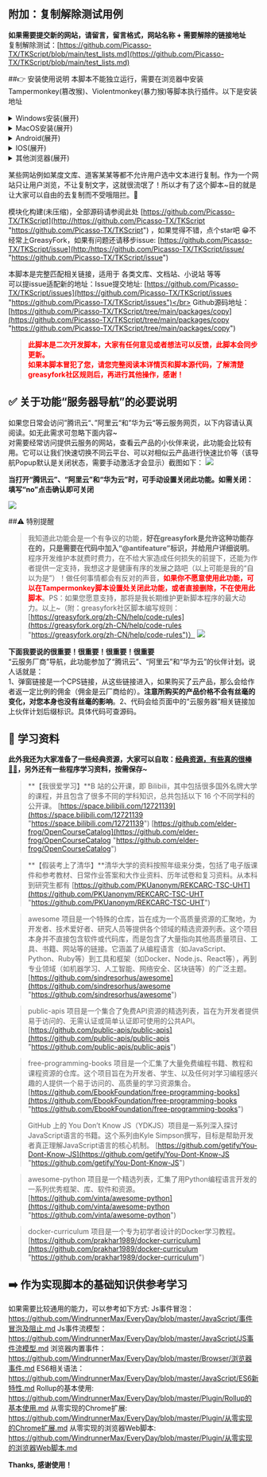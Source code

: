 ## 附加：复制解除测试用例
**如果需要提交新的网站，请留言，留言格式，网站名称 + 需要解除的链接地址**</br>
复制解除测试：[https://github.com/Picasso-TX/TKScript/blob/main/test_lists.md](https://github.com/Picasso-TX/TKScript/blob/main/test_lists.md)

##👉 安装使用说明
本脚本不能独立运行，需要在浏览器中安装Tampermonkey(篡改猴)、Violentmonkey(暴力猴)等脚本执行插件。以下是安装地址

<details>
	<summary>Windows安装(展开)</summary>
	<a rel="nofollow noreferrer noopener" href="https://chromewebstore.google.com/detail/%E7%AF%A1%E6%94%B9%E7%8C%B4/dhdgffkkebhmkfjojejmpbldmpobfkfo?hl=zh-CN" target="_blank">Google Chrome</a> (需要科学上网)
	<br><a rel="nofollow noreferrer noopener" href="https://addons.mozilla.org/zh-CN/firefox/addon/tampermonkey/" target="_blank">火狐 FireFox</a>
	<br><a rel="nofollow noreferrer noopener" href="https://microsoftedge.microsoft.com/addons/detail/iikmkjmpaadaobahmlepeloendndfphd?hl=zh-CN" target="_blank">Edge</a>
</details>

<details>
	<summary>MacOS安装(展开)</summary>
	<a rel="nofollow noreferrer noopener" href="https://apps.apple.com/cn/app/tampermonkey/id1482490089" target="_blank">MAC Safari</a> (需要科学上网)
  <br><a rel="nofollow noreferrer noopener" href="https://chromewebstore.google.com/detail/%E7%AF%A1%E6%94%B9%E7%8C%B4/dhdgffkkebhmkfjojejmpbldmpobfkfo?hl=zh-CN" target="_blank">Google Chrome</a> (需要科学上网)
  <br><a rel="nofollow noreferrer noopener" href="https://addons.mozilla.org/zh-CN/firefox/addon/tampermonkey/" target="_blank">火狐 FireFox</a>
  <br><a rel="nofollow noreferrer noopener" href="https://microsoftedge.microsoft.com/addons/detail/iikmkjmpaadaobahmlepeloendndfphd?hl=zh-CN" target="_blank">Edge</a>
</details>

<details>
	<summary>Android(展开)</summary>
	X浏览器、VIA浏览器、书签地球自带插件，无需安装。
	<br>Kiwi浏览器 (需要科学上网)
</details>

<details>
	<summary>IOS(展开)</summary>
	在 IOS 应用商店中搜索并安装 “拦截100” 或者 “stay”，不要用“UserScripts”。
</details>

<details>
	<summary>其他浏览器(展开)</summary>
	其他浏览器可在官方扩展市场搜索: “Tampermonkey”、“篡改猴”、“油猴”、“暴力猴”等脚本插件进行安装。
</details>

某些网站例如某度文库、道客某某等都不允许用户选中文本进行复制。作为一个网站只让用户浏览，不让复制文字，这就很流氓了！所以才有了这个脚本~目的就是让大家可以自由的去复制而不受哦阻拦。🍻</br>

模块化构建(未压缩)，全部源码请参阅此处 [https://github.com/Picasso-TX/TKScript](http://https://github.com/Picasso-TX/TKScript "https://github.com/Picasso-TX/TKScript") ，如果觉得不错，点个star吧 😁不经常上GreasyFork，如果有问题还请移步issue: [https://github.com/Picasso-TX/TKScript/issue](http:/https://github.com/Picasso-TX/TKScript/issue/ "https://github.com/Picasso-TX/TKScript/issue")

本脚本是完整匹配相关链接，适用于 各类文库、文档站、小说站 等等</br>
可以提issue适配新的地址：Issue提交地址: [https://github.com/Picasso-TX/TKScript/issues](https://github.com/Picasso-TX/TKScript/issues "https://github.com/Picasso-TX/TKScript/issues")</br>
Github源码地址：[https://github.com/Picasso-TX/TKScript/tree/main/packages/copy](https://github.com/Picasso-TX/TKScript/tree/main/packages/copy "https://github.com/Picasso-TX/TKScript/tree/main/packages/copy")
> **<span style="color:red;">
	此脚本是二次开发脚本，大家有任何意见或者想法可以反馈，此脚本会同步更新。</br>
	如果本脚本冒犯了您，请您完整阅读本详情页和脚本源代码，了解清楚greasyfork社区规则后，再进行其他操作，感谢！
</span>**

## ✅ 关于功能“服务器导航”的必要说明

如果您日常会访问”腾讯云“、”阿里云“和”华为云“等云服务网页，以下内容请认真阅读。如无此需求可忽略下面内容~<br>
对需要经常访问提供云服务的网站，查看云产品的小伙伴来说，此功能会比较有用。它可以让我们快速切换不同云平台、可以对相似云产品进行快速比价等（该导航Popup默认是关闭状态，需要手动激活才会显示）截图如下：
![](https://img13.360buyimg.com/ddimg/jfs/t1/235376/28/22425/32739/668cacf4Fb53e4bfa/4e6392d13ca7bc6e.jpg)

**当打开“腾讯云”、“阿里云”和“华为云”时，可手动设置关闭此功能。如需关闭：填写“no”点击确认即可关闭**

![](https://img11.360buyimg.com/ddimg/jfs/t1/3989/18/21954/22022/668cd8e3F30288910/d3e74a0f435b6b09.jpg)


##⚠️ 特别提醒

> 我知道此功能会是一个有争议的功能，**好在greasyfork是允许这种功能存在的，只是需要在代码中加入“@antifeature”标识，并给用户详细说明**。
程序开发维护本就费时费力，在不给大家造成任何损失的前提下，还能为作者提供一定支持，我想这才是健康有序的发展之路吧（以上可能是我的“自以为是”）！做任何事情都会有反对的声音，**<span style="color:red;">如果你不愿意使用此功能，可以在Tampermonkey脚本设置处关闭此功能，或者直接删除，不在使用此脚本</span>**。PS：如果您愿意支持，那将是我长期维护更新脚本程序的最大动力。以上~（附：greasyfork社区脚本编写规则：[https://greasyfork.org/zh-CN/help/code-rules](https://greasyfork.org/zh-CN/help/code-rules "https://greasyfork.org/zh-CN/help/code-rules")）
[![](https://img10.360buyimg.com/ddimg/jfs/t1/15734/9/21218/67602/668ce4baFdfb24f9a/5f4bc3a24bfe8dc2.jpg)](https://img10.360buyimg.com/ddimg/jfs/t1/15734/9/21218/67602/668ce4baFdfb24f9a/5f4bc3a24bfe8dc2.jpg)

**下面我要说的很重要！很重要！很重要！很重要**</br>
“云服务厂商”导航，此功能参加了“腾讯云”、“阿里云”和“华为云”的伙伴计划。说人话就是：</br>
1、弹窗链接是一个CPS链接，从这些链接进入，如果购买了云产品，那么会给作者返一定比例的佣金（佣金是云厂商给的）。**注意所购买的产品价格不会有丝毫的变化，对您本身也没有丝毫的影响**。2、代码会给页面中的“云服务器”相关链接加上伙伴计划后缀标识。具体代码可查源码。</br>

## 👀 学习资料

 **此外我还为大家准备了一些经典资源，大家可以自取：[经典资源，有些真的很棒👍🏻](https://pan.quark.cn/s/9a9369bb2c76#/list/share "经典资源，有些真的很棒👍🏻")，另外还有一些程序学习资料，按需保存~**

> **【我很爱学习】**B 站的公开课，即 Bilibili，其中包括很多国外名牌大学的课程，并且包含了很多不同的学科知识，总共包括以下 16 个不同学科的公开课。
[https://space.bilibili.com/12721139](https://space.bilibili.com/12721139 "https://space.bilibili.com/12721139")
[https://github.com/elder-frog/OpenCourseCatalog](https://github.com/elder-frog/OpenCourseCatalog "https://github.com/elder-frog/OpenCourseCatalog")

> **【假装考上了清华】**清华大学的资料按照年级来分类，包括了电子版课件和参考教材、日常作业答案和大作业资料、历年试卷和复习资料。从本科到研究生都有
[https://github.com/PKUanonym/REKCARC-TSC-UHT](https://github.com/PKUanonym/REKCARC-TSC-UHT "https://github.com/PKUanonym/REKCARC-TSC-UHT")

> awesome 项目是一个特殊的仓库，旨在成为一个高质量资源的汇聚地，为开发者、技术爱好者、研究人员等提供各个领域的精选资源列表。这个项目本身并不直接包含软件或代码库，而是包含了大量指向其他高质量项目、工具、书籍、网站等的链接。它涵盖了从编程语言（如JavaScript、Python、Ruby等）到工具和框架（如Docker、Node.js、React等），再到专业领域（如机器学习、人工智能、网络安全、区块链等）的广泛主题。
[https://github.com/sindresorhus/awesome](https://github.com/sindresorhus/awesome "https://github.com/sindresorhus/awesome")

> public-apis 项目是一个集合了免费API资源的精选列表，旨在为开发者提供易于访问的、无需认证或简单认证即可使用的公共API。
[https://github.com/public-apis/public-apis](https://github.com/public-apis/public-apis "https://github.com/public-apis/public-apis")

> free-programming-books 项目是一个汇集了大量免费编程书籍、教程和课程资源的仓库。这个项目旨在为开发者、学生、以及任何对学习编程感兴趣的人提供一个易于访问的、高质量的学习资源集合。
[https://github.com/EbookFoundation/free-programming-books](https://github.com/EbookFoundation/free-programming-books "https://github.com/EbookFoundation/free-programming-books")

> GitHub 上的 You Don’t Know JS（YDKJS）项目是一系列深入探讨JavaScript语言的书籍。这个系列由Kyle Simpson撰写，目标是帮助开发者真正理解JavaScript语言的核心机制。
[https://github.com/getify/You-Dont-Know-JS](https://github.com/getify/You-Dont-Know-JS "https://github.com/getify/You-Dont-Know-JS")

> awesome-python 项目是一个精选列表，汇集了用Python编程语言开发的一系列优秀框架、库、软件和资源。
[https://github.com/vinta/awesome-python](https://github.com/vinta/awesome-python "https://github.com/vinta/awesome-python")

> docker-curriculum 项目是一个专为初学者设计的Docker学习教程。
[https://github.com/prakhar1989/docker-curriculum](https://github.com/prakhar1989/docker-curriculum "https://github.com/prakhar1989/docker-curriculum")

## ➡️ 作为实现脚本的基础知识供参考学习
如果需要比较通用的能力，可以参考如下方式:
Js事件冒泡：<a href="https://github.com/WindrunnerMax/EveryDay/blob/master/JavaScript/事件冒泡及阻止.md">https://github.com/WindrunnerMax/EveryDay/blob/master/JavaScript/事件冒泡及阻止.md</a>
Js事件流模型：<a href="https://github.com/WindrunnerMax/EveryDay/blob/master/JavaScript/JS事件流模型.md">https://github.com/WindrunnerMax/EveryDay/blob/master/JavaScript/JS事件流模型.md</a>
浏览器内置事件：<a href="https://github.com/WindrunnerMax/EveryDay/blob/master/Browser/浏览器事件.md">https://github.com/WindrunnerMax/EveryDay/blob/master/Browser/浏览器事件.md</a>
ES6相关语法：<a href="https://github.com/WindrunnerMax/EveryDay/blob/master/JavaScript/ES6新特性.md">https://github.com/WindrunnerMax/EveryDay/blob/master/JavaScript/ES6新特性.md</a>
Rollup的基本使用: <a href="https://github.com/WindrunnerMax/EveryDay/blob/master/Plugin/Rollup的基本使用.md">https://github.com/WindrunnerMax/EveryDay/blob/master/Plugin/Rollup的基本使用.md</a>
从零实现的Chrome扩展: <a href="https://github.com/WindrunnerMax/EveryDay/blob/master/Plugin/从零实现的Chrome扩展.md">https://github.com/WindrunnerMax/EveryDay/blob/master/Plugin/从零实现的Chrome扩展.md</a>
从零实现的浏览器Web脚本: <a href="https://github.com/WindrunnerMax/EveryDay/blob/master/Plugin/从零实现的浏览器Web脚本.md">https://github.com/WindrunnerMax/EveryDay/blob/master/Plugin/从零实现的浏览器Web脚本.md</a>

**Thanks, 感谢使用！**